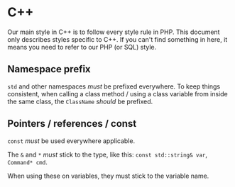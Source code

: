 # C++

Our main style in C++ is to follow every style rule in PHP. This document only describes styles specific to C++.
If you can't find something in here, it means you need to refer to our PHP (or SQL) style.

## Namespace prefix

`std` and other namespaces *must* be prefixed everywhere. To keep things consistent, when calling a class method / using a class variable
 from inside the same class, the `ClassName` *should* be prefixed.

## Pointers / references / const

`const` *must* be used everywhere applicable.

The `&` and `*` *must* stick to the type, like this: `const std::string& var`, `Command* cmd`.

When using these on variables, they must stick to the variable name.
